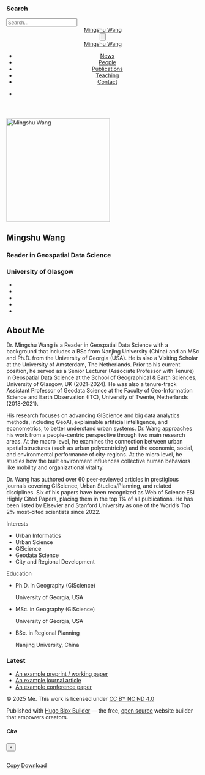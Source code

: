 
<!doctype html><html lang=en-us><head><meta charset=utf-8><meta name=viewport content="width=device-width,initial-scale=1"><meta http-equiv=X-UA-Compatible content="IE=edge"><meta name=generator content="Hugo Blox Builder 5.9.7"><link rel=stylesheet href=/css/vendor-bundle.min.26c458e6907dc03073573976b7f4044e.css media=print onload='this.media="all"'><link rel=stylesheet href=https://cdn.jsdelivr.net/gh/jpswalsh/academicons@1.9.4/css/academicons.min.css integrity="sha512-IW0nhlW5MgNydsXJO40En2EoCkTTjZhI3yuODrZIc8cQ4h1XcF53PsqDHa09NqnkXuIe0Oiyyj171BqZFwISBw==" crossorigin=anonymous media=print onload='this.media="all"'><link rel=stylesheet href=https://cdn.jsdelivr.net/npm/leaflet@1.7.1/dist/leaflet.min.css integrity crossorigin=anonymous media=print onload='this.media="all"'><link rel=stylesheet href=/css/wowchemy.37c3129fa572f6de5ff709e6da9888d2.css><link rel=stylesheet href=/css/libs/chroma/github-light.min.css title=hl-light media=print onload='this.media="all"'><link rel=stylesheet href=/css/libs/chroma/dracula.min.css title=hl-dark media=print onload='this.media="all"' disabled><meta name=author content="Mingshu Wang"><meta name=description content="A highly-customizable Hugo research group theme powered by Wowchemy website builder."><link rel=alternate hreflang=en-us href=https://dazzling-buttercream-e0f080.netlify.app/author/mingshu-wang/><link rel=canonical href=https://dazzling-buttercream-e0f080.netlify.app/author/mingshu-wang/><link rel=manifest href=/manifest.webmanifest><link rel=icon type=image/png href=/media/icon_hu5293530164378871658.png><link rel=apple-touch-icon type=image/png href=/media/icon_hu17248906492805101604.png><meta name=theme-color content="#1565c0"><meta property="twitter:card" content="summary"><meta property="twitter:site" content="@GetResearchDev"><meta property="twitter:creator" content="@GetResearchDev"><meta property="twitter:image" content="https://dazzling-buttercream-e0f080.netlify.app/author/mingshu-wang/avatar_hu291212686224142196.jpg"><meta property="og:type" content="website"><meta property="og:site_name" content="Mingshu Wang"><meta property="og:url" content="https://dazzling-buttercream-e0f080.netlify.app/author/mingshu-wang/"><meta property="og:title" content="Mingshu Wang"><meta property="og:description" content="A highly-customizable Hugo research group theme powered by Wowchemy website builder."><meta property="og:image" content="https://dazzling-buttercream-e0f080.netlify.app/author/mingshu-wang/avatar_hu291212686224142196.jpg"><meta property="og:locale" content="en-us"><link rel=alternate href=/author/mingshu-wang/index.xml type=application/rss+xml title="Mingshu Wang"><title>Mingshu Wang</title></head><body id=top data-spy=scroll data-offset=70 data-target=#TableOfContents class=page-wrapper data-wc-page-id=2525497d367e79493fd32b198b28f040><script src=/js/wowchemy-init.min.4fef3e534144e9903491f0cc6527eccd.js></script><aside class=search-modal id=search><div class=container><section class=search-header><div class="row no-gutters justify-content-between mb-3"><div class=col-6><h1>Search</h1></div><div class="col-6 col-search-close"><a class=js-search href=# aria-label=Close><i class="fas fa-times-circle text-muted" aria-hidden=true></i></a></div></div><div id=search-box><input name=q id=search-query placeholder=Search... autocapitalize=off autocomplete=off autocorrect=off spellcheck=false type=search class=form-control aria-label=Search...></div></section><section class=section-search-results><div id=search-hits></div></section></div></aside><div class="page-header header--fixed"><header><nav class="navbar navbar-expand-lg navbar-light compensate-for-scrollbar" id=navbar-main><div class=container-xl><div class="d-none d-lg-inline-flex"><a class=navbar-brand href=/>Mingshu Wang</a></div><button type=button class=navbar-toggler data-toggle=collapse data-target=#navbar-content aria-controls=navbar-content aria-expanded=false aria-label="Toggle navigation">
<span><i class="fas fa-bars"></i></span></button><div class="navbar-brand-mobile-wrapper d-inline-flex d-lg-none"><a class=navbar-brand href=/>Mingshu Wang</a></div><div class="navbar-collapse main-menu-item collapse justify-content-end" id=navbar-content><ul class="navbar-nav d-md-inline-flex"><li class=nav-item><a class=nav-link href=/post><span>News</span></a></li><li class=nav-item><a class=nav-link href=/people><span>People</span></a></li><li class=nav-item><a class=nav-link href=/publication><span>Publications</span></a></li><li class=nav-item><a class=nav-link href=/teaching><span>Teaching</span></a></li><li class=nav-item><a class=nav-link href=/contact><span>Contact</span></a></li></ul></div><ul class="nav-icons navbar-nav flex-row ml-auto d-flex pl-md-2"><li class=nav-item><a class="nav-link js-search" href=# aria-label=Search><i class="fas fa-search" aria-hidden=true></i></a></li></ul></div></nav></header></div><div class=page-body><section id=profile-page class=pt-5><div class=container><div class=row><div class="col-12 col-lg-4"><div id=profile><img class="avatar avatar-circle" width=270 height=270 src=/author/mingshu-wang/avatar_hu291212686224142196.jpg alt="Mingshu Wang"><div class=portrait-title><h2>Mingshu Wang</h2><h3>Reader in Geospatial Data Science</h3><h3><span>University of Glasgow</span></h3></div><ul class=network-icon aria-hidden=true><li><a href=mailto:mingshu.wang@glasgow.ac.uk aria-label=envelope><i class="fas fa-envelope big-icon"></i></a></li><li><a href=https://x.com/MingshuWang target=_blank rel=noopener aria-label=twitter><i class="fab fa-twitter big-icon"></i></a></li><li><a href="https://scholar.google.com/citations?user=oVsGl44AAAAJ&amp;hl" target=_blank rel=noopener aria-label=google-scholar><i class="ai ai-google-scholar big-icon"></i></a></li><li><a href=https://uk.linkedin.com/in/mingshuwang target=_blank rel=noopener aria-label=linkedin><i class="fab fa-linkedin big-icon"></i></a></li><li><a href=https://orcid.org/0000-0001-5260-3143 target=_blank rel=noopener aria-label=orcid><i class="fab fa-orcid big-icon"></i></a></li></ul></div></div><div class="col-12 col-lg-8"><div class=article-style><h2 id=about-me>About Me</h2><p>Dr. Mingshu Wang is a Reader in Geospatial Data Science with a background that includes a BSc from Nanjing University (China) and an MSc and Ph.D. from the University of Georgia (USA). He is also a Visiting Scholar at the University of Amsterdam, The Netherlands. Prior to his current position, he served as a Senior Lecturer (Associate Professor with Tenure) in Geospatial Data Science at the School of Geographical & Earth Sciences, University of Glasgow, UK (2021-2024). He was also a tenure-track Assistant Professor of Geodata Science at the Faculty of Geo-Information Science and Earth Observation (ITC), University of Twente, Netherlands (2018-2021).</p><p>His research focuses on advancing GIScience and big data analytics methods, including GeoAI, explainable artificial intelligence, and econometrics, to better understand urban systems. Dr. Wang approaches his work from a people-centric perspective through two main research areas. At the macro level, he examines the connection between urban spatial structures (such as urban polycentricity) and the economic, social, and environmental performance of city-regions. At the micro level, he studies how the built environment influences collective human behaviors like mobility and organizational vitality.</p><p>Dr. Wang has authored over 60 peer-reviewed articles in prestigious journals covering GIScience, Urban Studies/Planning, and related disciplines. Six of his papers have been recognized as Web of Science ESI Highly Cited Papers, placing them in the top 1% of all publications. He has been listed by Elsevier and Stanford University as one of the World&rsquo;s Top 2% most-cited scientists since 2022.</p></div><div class=row><div class=col-md-5><div class=section-subheading>Interests</div><ul class="ul-interests mb-0"><li>Urban Informatics</li><li>Urban Science</li><li>GIScience</li><li>Geodata Science</li><li>City and Regional Development</li></ul></div><div class=col-md-7><div class=section-subheading>Education</div><ul class="ul-edu fa-ul mb-0"><li><i class="fa-li fas fa-graduation-cap"></i><div class=description><p class=course>Ph.D. in Geography (GIScience)</p><p class=institution>University of Georgia, USA</p></div></li><li><i class="fa-li fas fa-graduation-cap"></i><div class=description><p class=course>MSc. in Geography (GIScience)</p><p class=institution>University of Georgia, USA</p></div></li><li><i class="fa-li fas fa-graduation-cap"></i><div class=description><p class=course>BSc. in Regional Planning</p><p class=institution>Nanjing University, China</p></div></li></ul></div></div></div></div><div class="article-widget content-widget-hr"><h3>Latest</h3><ul><li><a href=/publication/preprint/>An example preprint / working paper</a></li><li><a href=/publication/journal-article/>An example journal article</a></li><li><a href=/publication/conference-paper/>An example conference paper</a></li></ul></div></div></section></div><div class=page-footer><div class=container><footer class=site-footer><p class="powered-by copyright-license-text">© 2025 Me. This work is licensed under <a href=https://creativecommons.org/licenses/by-nc-nd/4.0 rel="noopener noreferrer" target=_blank>CC BY NC ND 4.0</a></p><p class="powered-by footer-license-icons"><a href=https://creativecommons.org/licenses/by-nc-nd/4.0 rel="noopener noreferrer" target=_blank aria-label="Creative Commons"><i class="fab fa-creative-commons fa-2x" aria-hidden=true></i>
<i class="fab fa-creative-commons-by fa-2x" aria-hidden=true></i>
<i class="fab fa-creative-commons-nc fa-2x" aria-hidden=true></i>
<i class="fab fa-creative-commons-nd fa-2x" aria-hidden=true></i></a></p><p class=powered-by>Published with <a href="https://hugoblox.com/?utm_campaign=poweredby" target=_blank rel=noopener>Hugo Blox Builder</a> — the free, <a href=https://github.com/HugoBlox/hugo-blox-builder target=_blank rel=noopener>open source</a> website builder that empowers creators.</p></footer></div></div><script src=/js/vendor-bundle.min.50933d940896e49f984a778650d5f7f5.js></script><script src=https://cdn.jsdelivr.net/npm/leaflet@1.7.1/dist/leaflet.min.js integrity crossorigin=anonymous></script><script id=search-hit-fuse-template type=text/x-template>
    <div class="search-hit" id="summary-{{key}}">
      <div class="search-hit-content">
        <div class="search-hit-name">
          <a href="{{relpermalink}}">{{title}}</a>
          <div class="article-metadata search-hit-type">{{type}}</div>
          <p class="search-hit-description">{{snippet}}</p>
        </div>
      </div>
    </div>
  </script><script src=https://cdn.jsdelivr.net/gh/krisk/Fuse@v3.2.1/dist/fuse.min.js integrity="sha512-o38bmzBGX+hD3JHWUFCDA09btWaqrNmoJ3RXLlrysA7PP01Kgs4UlE4MhelE1v5dJR3+cxlR4qQlotsW7jKsnw==" crossorigin=anonymous></script><script src=https://cdn.jsdelivr.net/gh/julmot/mark.js@8.11.1/dist/jquery.mark.min.js integrity="sha512-mhbv5DqBMgrWL+32MmsDOt/OAvqr/cHimk6B8y/bx/xS88MVkYGPiVv2ixKVrkywF2qHplNRUvFsAHUdxZ3Krg==" crossorigin=anonymous></script><script id=page-data type=application/json>{"use_headroom":true}</script><script src=/js/wowchemy-headroom.db4755770454eb63685f8de785c0a172.js type=module></script><script src=/en/js/wowchemy.min.7f5ebaff62ae468cff8bb3dd1337bb9b.js></script><script src=/js/wowchemy-map.a26e9d2f7238ba5b868384f1c5bc6477.js type=module></script><div id=modal class="modal fade" role=dialog><div class=modal-dialog><div class=modal-content><div class=modal-header><h5 class=modal-title>Cite</h5><button type=button class=close data-dismiss=modal aria-label=Close>
<span aria-hidden=true>&#215;</span></button></div><div class=modal-body><pre><code></code></pre></div><div class=modal-footer><a class="btn btn-outline-primary my-1 js-copy-cite" href=# target=_blank><i class="fas fa-copy"></i> Copy
</a><a class="btn btn-outline-primary my-1 js-download-cite" href=# target=_blank><i class="fas fa-download"></i> Download</a><div id=modal-error></div></div></div></div></div><script src=/js/wowchemy-publication.9c0e895144aef5a693008b5c5d450147.js type=module></script></body></html>
